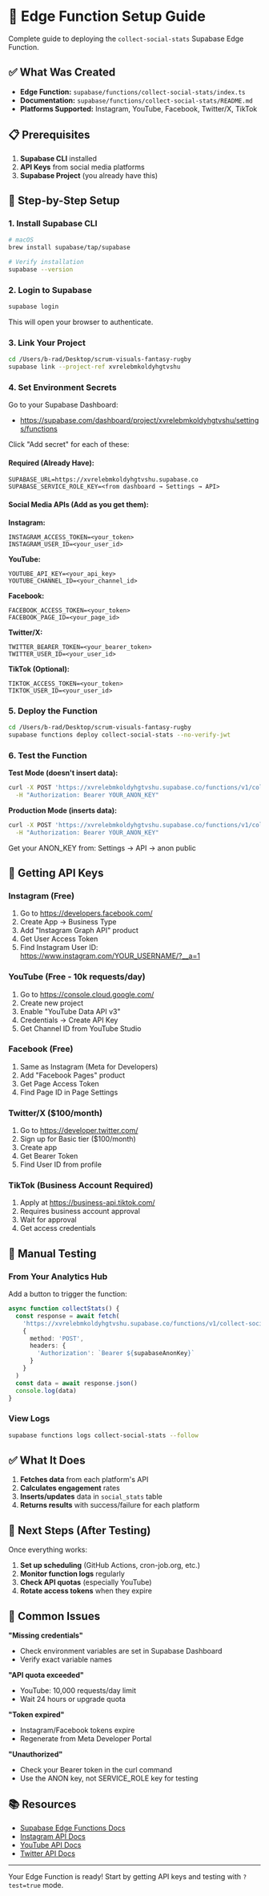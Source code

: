 # 🚀 Edge Function Setup Guide

Complete guide to deploying the `collect-social-stats` Supabase Edge Function.

## ✅ What Was Created

- **Edge Function:** `supabase/functions/collect-social-stats/index.ts`
- **Documentation:** `supabase/functions/collect-social-stats/README.md`
- **Platforms Supported:** Instagram, YouTube, Facebook, Twitter/X, TikTok

## 📋 Prerequisites

1. **Supabase CLI** installed
2. **API Keys** from social media platforms
3. **Supabase Project** (you already have this)

## 🔧 Step-by-Step Setup

### 1. Install Supabase CLI

```bash
# macOS
brew install supabase/tap/supabase

# Verify installation
supabase --version
```

### 2. Login to Supabase

```bash
supabase login
```

This will open your browser to authenticate.

### 3. Link Your Project

```bash
cd /Users/b-rad/Desktop/scrum-visuals-fantasy-rugby
supabase link --project-ref xvrelebmkoldyhgtvshu
```

### 4. Set Environment Secrets

Go to your Supabase Dashboard:
- https://supabase.com/dashboard/project/xvrelebmkoldyhgtvshu/settings/functions

Click "Add secret" for each of these:

#### Required (Already Have):
```
SUPABASE_URL=https://xvrelebmkoldyhgtvshu.supabase.co
SUPABASE_SERVICE_ROLE_KEY=<from dashboard → Settings → API>
```

#### Social Media APIs (Add as you get them):

**Instagram:**
```
INSTAGRAM_ACCESS_TOKEN=<your_token>
INSTAGRAM_USER_ID=<your_user_id>
```

**YouTube:**
```
YOUTUBE_API_KEY=<your_api_key>
YOUTUBE_CHANNEL_ID=<your_channel_id>
```

**Facebook:**
```
FACEBOOK_ACCESS_TOKEN=<your_token>
FACEBOOK_PAGE_ID=<your_page_id>
```

**Twitter/X:**
```
TWITTER_BEARER_TOKEN=<your_bearer_token>
TWITTER_USER_ID=<your_user_id>
```

**TikTok (Optional):**
```
TIKTOK_ACCESS_TOKEN=<your_token>
TIKTOK_USER_ID=<your_user_id>
```

### 5. Deploy the Function

```bash
cd /Users/b-rad/Desktop/scrum-visuals-fantasy-rugby
supabase functions deploy collect-social-stats --no-verify-jwt
```

### 6. Test the Function

**Test Mode (doesn't insert data):**
```bash
curl -X POST 'https://xvrelebmkoldyhgtvshu.supabase.co/functions/v1/collect-social-stats?test=true' \
  -H "Authorization: Bearer YOUR_ANON_KEY"
```

**Production Mode (inserts data):**
```bash
curl -X POST 'https://xvrelebmkoldyhgtvshu.supabase.co/functions/v1/collect-social-stats' \
  -H "Authorization: Bearer YOUR_ANON_KEY"
```

Get your ANON_KEY from: Settings → API → anon public

## 🔑 Getting API Keys

### Instagram (Free)
1. Go to https://developers.facebook.com/
2. Create App → Business Type
3. Add "Instagram Graph API" product
4. Get User Access Token
5. Find Instagram User ID: https://www.instagram.com/YOUR_USERNAME/?__a=1

### YouTube (Free - 10k requests/day)
1. Go to https://console.cloud.google.com/
2. Create new project
3. Enable "YouTube Data API v3"
4. Credentials → Create API Key
5. Get Channel ID from YouTube Studio

### Facebook (Free)
1. Same as Instagram (Meta for Developers)
2. Add "Facebook Pages" product
3. Get Page Access Token
4. Find Page ID in Page Settings

### Twitter/X ($100/month)
1. Go to https://developer.twitter.com/
2. Sign up for Basic tier ($100/month)
3. Create app
4. Get Bearer Token
5. Find User ID from profile

### TikTok (Business Account Required)
1. Apply at https://business-api.tiktok.com/
2. Requires business account approval
3. Wait for approval
4. Get access credentials

## 🧪 Manual Testing

### From Your Analytics Hub

Add a button to trigger the function:

```typescript
async function collectStats() {
  const response = await fetch(
    'https://xvrelebmkoldyhgtvshu.supabase.co/functions/v1/collect-social-stats',
    {
      method: 'POST',
      headers: {
        'Authorization': `Bearer ${supabaseAnonKey}`
      }
    }
  )
  const data = await response.json()
  console.log(data)
}
```

### View Logs

```bash
supabase functions logs collect-social-stats --follow
```

## ✅ What It Does

1. **Fetches data** from each platform's API
2. **Calculates engagement** rates
3. **Inserts/updates** data in `social_stats` table
4. **Returns results** with success/failure for each platform

## 🔄 Next Steps (After Testing)

Once everything works:

1. **Set up scheduling** (GitHub Actions, cron-job.org, etc.)
2. **Monitor function logs** regularly
3. **Check API quotas** (especially YouTube)
4. **Rotate access tokens** when they expire

## 🐛 Common Issues

**"Missing credentials"**
- Check environment variables are set in Supabase Dashboard
- Verify exact variable names

**"API quota exceeded"**
- YouTube: 10,000 requests/day limit
- Wait 24 hours or upgrade quota

**"Token expired"**
- Instagram/Facebook tokens expire
- Regenerate from Meta Developer Portal

**"Unauthorized"**
- Check your Bearer token in the curl command
- Use the ANON key, not SERVICE_ROLE key for testing

## 📚 Resources

- [Supabase Edge Functions Docs](https://supabase.com/docs/guides/functions)
- [Instagram API Docs](https://developers.facebook.com/docs/instagram-api)
- [YouTube API Docs](https://developers.google.com/youtube/v3)
- [Twitter API Docs](https://developer.twitter.com/en/docs/twitter-api)

---

Your Edge Function is ready! Start by getting API keys and testing with `?test=true` mode.


